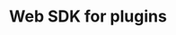 ---
order: 30
title: Web SDK for plugins
layout: subsections
collection: 'guides/web/web-sdk-for-plugins'
---